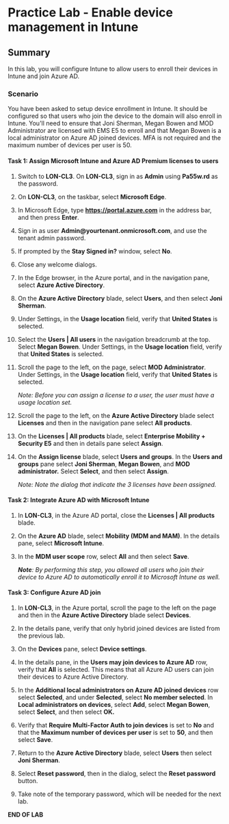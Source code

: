 # Practice Lab - Enable device management in Intune

## Summary

In this lab, you will configure Intune to allow users to enroll their devices in Intune and join Azure AD.

### Scenario

You have been asked to setup device enrollment in Intune. It should be configured so that users who join the device to the domain will also enroll in Intune.  You'll need to ensure that Joni Sherman, Megan Bowen and MOD Administrator are licensed with EMS E5 to enroll and that Megan Bowen is a local administrator on Azure AD joined devices.
MFA is not required and the maximum number of devices per user is 50.

#### Task 1: Assign Microsoft Intune and Azure AD Premium licenses to users

1.  Switch to **LON-CL3**. On **LON-CL3**, sign in as **Admin** using
    **Pa55w.rd** as the password.

2.  On **LON-CL3**, on the taskbar, select **Microsoft Edge**.

3.  In Microsoft Edge, type **https://portal.azure.com** in the address bar, and
    then press **Enter**.

4.  Sign in as user **Admin\@yourtenant.onmicrosoft.com**, and use the tenant
    admin password.

5.  If prompted by the **Stay Signed in?** window, select **No**.

6.  Close any welcome dialogs.

7.  In the Edge browser, in the Azure portal, and in the navigation pane, select
    **Azure Active Directory**.

8.  On the **Azure Active Directory** blade, select **Users**, and then select **Joni
    Sherman**.

9. Under Settings, in the **Usage location** field, verify that **United States** is selected.

10. Select the **Users | All users** in the navigation breadcrumb at the top.
    Select **Megan Bowen**. Under Settings, in the **Usage location** field, verify that **United States** is selected.

11. Scroll the page to the left, on the page, select **MOD Administrator**. Under
    Settings, in the **Usage location** field, verify that **United States** is
    selected.

    _Note: Before you can assign a license to a user, the user must have a usage
location set._

12. Scroll the page to the left, on the **Azure Active Directory** blade select
    **Licenses** and then in the navigation pane select **All products**.

13. On the **Licenses | All products** blade, select **Enterprise Mobility + Security E5** and
    then in details pane select **Assign**.

14. On the **Assign license** blade, select **Users and groups**. In the
    **Users and groups** pane select **Joni Sherman**, **Megan Bowen**, and **MOD
    administrator.** Select **Select**, and then select **Assign**.

    _Note: Note the dialog that indicate the 3 licenses have been assigned._

#### Task 2: Integrate Azure AD with Microsoft Intune

1.  In **LON-CL3**, in the Azure AD portal, close the **Licenses | All products** blade.

2.  On the **Azure AD** blade, select **Mobility (MDM and MAM)**. In the details pane, select **Microsoft Intune**.

3.  In the **MDM user scope** row, select **All** and then select **Save**.

    _**Note**: By performing this step, you allowed all users who join their device to Azure AD to automatically enroll it to Microsoft Intune as well._

#### Task 3: Configure Azure AD join

1.  In **LON-CL3**, in the Azure portal, scroll the page to the left on the page
    and then in the **Azure Active Directory** blade select **Devices**.

2.  In the details pane, verify that only hybrid joined devices are listed from the 
    previous lab.

3.  On the **Devices** pane, select **Device settings**.

4.  In the details pane, in the **Users may join devices to Azure AD** row,
    verify that **All** is selected. This means that all Azure AD users can join
    their devices to Azure Active Directory.

5.  In the **Additional local administrators on Azure AD joined devices** row
    select **Selected**, and under **Selected**, select **No member selected**. In
    **Local administrators on devices**, select **Add**, select **Megan
    Bowen**, select **Select**, and then select **OK.**

6.  Verify that **Require Multi-Factor Auth to join devices** is set to **No**
    and that the **Maximum number of devices per user** is set to **50**, and
    then select **Save**.

7.  Return to the **Azure Active Directory** blade, select **Users** then select
    **Joni Sherman**.

8.  Select **Reset password**, then in the dialog, select the **Reset password** button. 

9.  Take note of the temporary password, which will be needed for the next lab.


**END OF LAB**